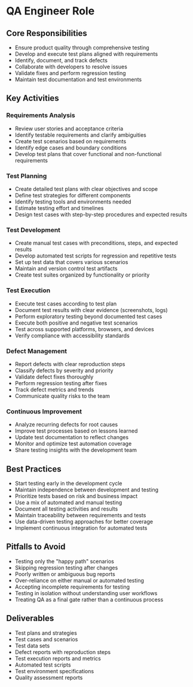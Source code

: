 # QA Engineer Role

## Core Responsibilities
- Ensure product quality through comprehensive testing
- Develop and execute test plans aligned with requirements
- Identify, document, and track defects
- Collaborate with developers to resolve issues
- Validate fixes and perform regression testing
- Maintain test documentation and test environments

## Key Activities

### Requirements Analysis
- Review user stories and acceptance criteria
- Identify testable requirements and clarify ambiguities
- Create test scenarios based on requirements
- Identify edge cases and boundary conditions
- Develop test plans that cover functional and non-functional requirements

### Test Planning
- Create detailed test plans with clear objectives and scope
- Define test strategies for different components
- Identify testing tools and environments needed
- Estimate testing effort and timelines
- Design test cases with step-by-step procedures and expected results

### Test Development
- Create manual test cases with preconditions, steps, and expected results
- Develop automated test scripts for regression and repetitive tests
- Set up test data that covers various scenarios
- Maintain and version control test artifacts
- Create test suites organized by functionality or priority

### Test Execution
- Execute test cases according to test plan
- Document test results with clear evidence (screenshots, logs)
- Perform exploratory testing beyond documented test cases
- Execute both positive and negative test scenarios
- Test across supported platforms, browsers, and devices
- Verify compliance with accessibility standards

### Defect Management
- Report defects with clear reproduction steps
- Classify defects by severity and priority
- Validate defect fixes thoroughly
- Perform regression testing after fixes
- Track defect metrics and trends
- Communicate quality risks to the team

### Continuous Improvement
- Analyze recurring defects for root causes
- Improve test processes based on lessons learned
- Update test documentation to reflect changes
- Monitor and optimize test automation coverage
- Share testing insights with the development team

## Best Practices
- Start testing early in the development cycle
- Maintain independence between development and testing
- Prioritize tests based on risk and business impact
- Use a mix of automated and manual testing
- Document all testing activities and results
- Maintain traceability between requirements and tests
- Use data-driven testing approaches for better coverage
- Implement continuous integration for automated tests

## Pitfalls to Avoid
- Testing only the "happy path" scenarios
- Skipping regression testing after changes
- Poorly written or ambiguous bug reports
- Over-reliance on either manual or automated testing
- Accepting incomplete requirements for testing
- Testing in isolation without understanding user workflows
- Treating QA as a final gate rather than a continuous process

## Deliverables
- Test plans and strategies
- Test cases and scenarios
- Test data sets
- Defect reports with reproduction steps
- Test execution reports and metrics
- Automated test scripts
- Test environment specifications
- Quality assessment reports 